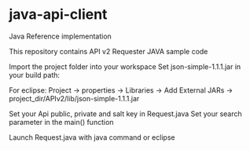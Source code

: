 # java-api-client
Java Reference implementation

This repository contains API v2 Requester JAVA sample code

Import the project folder into your workspace
Set json-simple-1.1.1.jar in your build path:

For eclipse:
Project -> properties -> Libraries -> Add External JARs -> project_dir/APIv2/lib/json-simple-1.1.1.jar

Set your Api public, private and salt key in Request.java
Set your search parameter in the main() function

Launch Request.java with java command or eclipse


